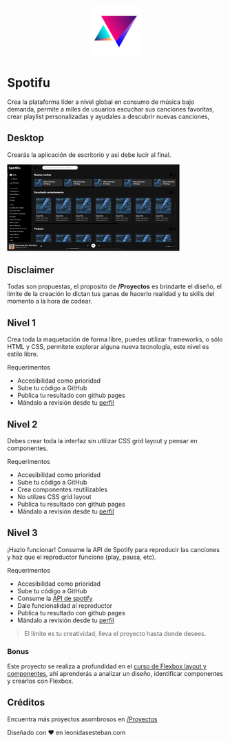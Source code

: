<div align="center">
<img width="120px"  src="logoNTR.png" />
</div>

# Spotifu

Crea la plataforma líder a nivel global en consumo de música bajo demanda, permite a miles de usuarios escuchar sus canciones favoritas, crear playlist personalizadas y ayudales a descubrir nuevas canciones,

## Desktop

Crearás la aplicación de escritorio y así debe lucir al final.

<img width="400px" src="spotifu.png" />


## Disclaimer

Todas son propuestas, el proposito de **/Proyectos** es brindarte el diseño, el límite de la creación lo dictan tus ganas de hacerlo realidad y tu skills del momento a la hora de codear.


## Nivel 1

Crea toda la maquetación de forma libre, puedes utilizar frameworks, o sólo HTML y CSS, permitete explorar alguna nueva tecnología, este nivel es estilo libre.

Requerimentos
- Accesibilidad como prioridad
- Sube tu código a GitHub
- Publica tu resultado con github pages
- Mándalo a revisión desde tu [perfil](https://leonidasesteban.com/estudiante)

## Nivel 2

Debes crear toda la interfaz sin utilizar CSS grid layout y pensar en componentes.

Requerimentos
- Accesibilidad como prioridad
- Sube tu código a GitHub
- Crea componentes reutilizables
- No utilzes CSS grid layout
- Publica tu resultado con github pages
- Mándalo a revisión desde tu [perfil](https://leonidasesteban.com/estudiante)



## Nivel 3

¡Hazlo funcionar! Consume la API de Spotify para reproducir las canciones y haz que el reproductor funcione (play, pausa, etc).

Requerimentos
- Accesibilidad como prioridad
- Sube tu código a GitHub
- Consume la [API de spotify](https://developer.spotify.com/documentation/web-api/)
- Dale funcionalidad al reproductor 
- Publica tu resultado con github pages
- Mándalo a revisión desde tu [perfil](https://leonidasesteban.com/estudiante)




> El límite es tu creatividad, lleva el proyecto hasta donde desees.


### Bonus

Este proyecto se realiza a profundidad en el [curso de Flexbox layout y componentes](https://leonidasesteban.com), ahí aprenderás a analizar un diseño, identificar componentes y crearlos con Flexbox. 

## Créditos

Encuentra más proyectos asombrosos en [/Proyectos](https://leonidasesteban.com/proyectos)

Diseñado con ♥️ en leonidasesteban.com
